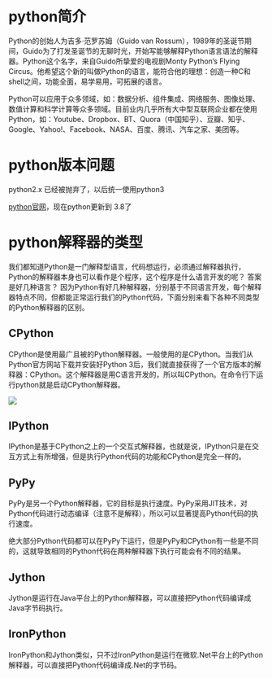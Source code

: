 # python简介

Python的创始人为吉多·范罗苏姆（Guido van Rossum），1989年的圣诞节期间，Guido为了打发圣诞节的无聊时光，开始写能够解释Python语言语法的解释器。Python这个名字，来自Guido所挚爱的电视剧Monty Python’s Flying Circus。他希望这个新的叫做Python的语言，能符合他的理想：创造一种C和shell之间，功能全面，易学易用，可拓展的语言。



Python可以应用于众多领域，如：数据分析、组件集成、网络服务、图像处理、数值计算和科学计算等众多领域。目前业内几乎所有大中型互联网企业都在使用Python，如：Youtube、Dropbox、BT、Quora（中国知乎）、豆瓣、知乎、Google、Yahoo!、Facebook、NASA、百度、腾讯、汽车之家、美团等。

# python版本问题

python2.x 已经被抛弃了，以后统一使用python3

[python官网](https://www.python.org/)，现在python更新到 3.8了

# python解释器的类型

我们都知道Python是一门解释型语言，代码想运行，必须通过解释器执行，Python的解释器本身也可以看作是个程序，这个程序是什么语言开发的呢？ 答案是好几种语言？ 因为Python有好几种解释器，分别基于不同语言开发，每个解释器特点不同，但都能正常运行我们的Python代码，下面分别来看下各种不同类型的Python解释器的区别。

## CPython

CPython是使用最广且被的Python解释器。一般使用的是CPython。当我们从Python官方网站下载并安装好Python 3后，我们就直接获得了一个官方版本的解释器：CPython。这个解释器是用C语言开发的，所以叫CPython。在命令行下运行python就是启动CPython解释器。

![](https://cdn.jsdelivr.net/gh/setcreed/pic_img/cdn_img/20200128154036.png)

## IPython

IPython是基于CPython之上的一个交互式解释器，也就是说，IPython只是在交互方式上有所增强，但是执行Python代码的功能和CPython是完全一样的。

## PyPy

PyPy是另一个Python解释器，它的目标是执行速度。PyPy采用JIT技术，对Python代码进行动态编译（注意不是解释），所以可以显著提高Python代码的执行速度。

绝大部分Python代码都可以在PyPy下运行，但是PyPy和CPython有一些是不同的，这就导致相同的Python代码在两种解释器下执行可能会有不同的结果。

## Jython

Jython是运行在Java平台上的Python解释器，可以直接把Python代码编译成Java字节码执行。

## IronPython

IronPython和Jython类似，只不过IronPython是运行在微软.Net平台上的Python解释器，可以直接把Python代码编译成.Net的字节码。